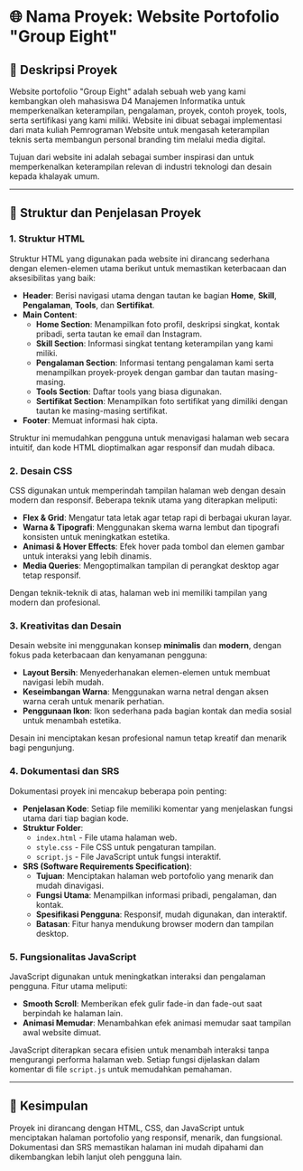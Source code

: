 # 🌐 Nama Proyek: Website Portofolio "Group Eight"

## 📖 Deskripsi Proyek
Website portofolio "Group Eight" adalah sebuah web yang kami kembangkan oleh mahasiswa D4 Manajemen Informatika untuk memperkenalkan keterampilan, pengalaman, proyek, contoh proyek, tools, serta sertifikasi yang kami miliki. Website ini dibuat sebagai implementasi dari mata kuliah Pemrograman Website untuk mengasah keterampilan teknis serta membangun personal branding tim melalui media digital.

Tujuan dari website ini adalah sebagai sumber inspirasi dan untuk memperkenalkan keterampilan relevan di industri teknologi dan desain kepada khalayak umum.

---

## 📌 Struktur dan Penjelasan Proyek

### 1. Struktur HTML
   Struktur HTML yang digunakan pada website ini dirancang sederhana dengan elemen-elemen utama berikut untuk memastikan keterbacaan dan aksesibilitas yang baik:

   - **Header**: Berisi navigasi utama dengan tautan ke bagian **Home**, **Skill**, **Pengalaman**, **Tools**, dan **Sertifikat**.
   - **Main Content**:
     - **Home Section**: Menampilkan foto profil, deskripsi singkat, kontak pribadi, serta tautan ke email dan Instagram.
     - **Skill Section**: Informasi singkat tentang keterampilan yang kami miliki.
     - **Pengalaman Section**: Informasi tentang pengalaman kami serta menampilkan proyek-proyek dengan gambar dan tautan masing-masing.
     - **Tools Section**: Daftar tools yang biasa digunakan.
     - **Sertifikat Section**: Menampilkan foto sertifikat yang dimiliki dengan tautan ke masing-masing sertifikat.
   - **Footer**: Memuat informasi hak cipta.

   Struktur ini memudahkan pengguna untuk menavigasi halaman web secara intuitif, dan kode HTML dioptimalkan agar responsif dan mudah dibaca.

### 2. Desain CSS
   CSS digunakan untuk memperindah tampilan halaman web dengan desain modern dan responsif. Beberapa teknik utama yang diterapkan meliputi:

   - **Flex & Grid**: Mengatur tata letak agar tetap rapi di berbagai ukuran layar.
   - **Warna & Tipografi**: Menggunakan skema warna lembut dan tipografi konsisten untuk meningkatkan estetika.
   - **Animasi & Hover Effects**: Efek hover pada tombol dan elemen gambar untuk interaksi yang lebih dinamis.
   - **Media Queries**: Mengoptimalkan tampilan di perangkat desktop agar tetap responsif.

   Dengan teknik-teknik di atas, halaman web ini memiliki tampilan yang modern dan profesional.

### 3. Kreativitas dan Desain
   Desain website ini menggunakan konsep **minimalis** dan **modern**, dengan fokus pada keterbacaan dan kenyamanan pengguna:

   - **Layout Bersih**: Menyederhanakan elemen-elemen untuk membuat navigasi lebih mudah.
   - **Keseimbangan Warna**: Menggunakan warna netral dengan aksen warna cerah untuk menarik perhatian.
   - **Penggunaan Ikon**: Ikon sederhana pada bagian kontak dan media sosial untuk menambah estetika.

   Desain ini menciptakan kesan profesional namun tetap kreatif dan menarik bagi pengunjung.

### 4. Dokumentasi dan SRS
   Dokumentasi proyek ini mencakup beberapa poin penting:

   - **Penjelasan Kode**: Setiap file memiliki komentar yang menjelaskan fungsi utama dari tiap bagian kode.
   - **Struktur Folder**:
     - `index.html` - File utama halaman web.
     - `style.css` - File CSS untuk pengaturan tampilan.
     - `script.js` - File JavaScript untuk fungsi interaktif.
   - **SRS (Software Requirements Specification)**:
     - **Tujuan**: Menciptakan halaman web portofolio yang menarik dan mudah dinavigasi.
     - **Fungsi Utama**: Menampilkan informasi pribadi, pengalaman, dan kontak.
     - **Spesifikasi Pengguna**: Responsif, mudah digunakan, dan interaktif.
     - **Batasan**: Fitur hanya mendukung browser modern dan tampilan desktop.

### 5. Fungsionalitas JavaScript
   JavaScript digunakan untuk meningkatkan interaksi dan pengalaman pengguna. Fitur utama meliputi:

   - **Smooth Scroll**: Memberikan efek gulir fade-in dan fade-out saat berpindah ke halaman lain.
   - **Animasi Memudar**: Menambahkan efek animasi memudar saat tampilan awal website dimuat.

   JavaScript diterapkan secara efisien untuk menambah interaksi tanpa mengurangi performa halaman web. Setiap fungsi dijelaskan dalam komentar di file `script.js` untuk memudahkan pemahaman.

---

## 📜 Kesimpulan
Proyek ini dirancang dengan HTML, CSS, dan JavaScript untuk menciptakan halaman portofolio yang responsif, menarik, dan fungsional. Dokumentasi dan SRS memastikan halaman ini mudah dipahami dan dikembangkan lebih lanjut oleh pengguna lain.
